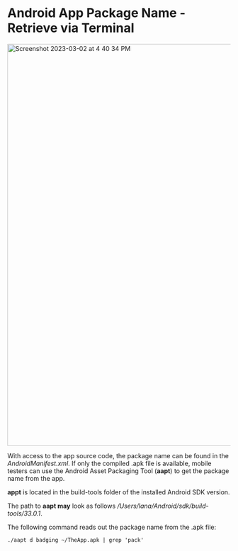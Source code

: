 # Android App Package Name - Retrieve via Terminal
<img width="908" alt="Screenshot 2023-03-02 at 4 40 34 PM" src="https://user-images.githubusercontent.com/70295997/222602719-3d073884-4834-4696-9726-86293548c848.png">

With access to the app source code, the package name can be found in the *AndroidManifest.xml*. If only the compiled .apk file is available, mobile testers can use the Android Asset Packaging Tool (**aapt**) to get the package name from the app.

**appt** is located in the build-tools folder of the installed Android SDK version.

The path to **aapt may** look as follows */Users/lana/Android/sdk/build-tools/33.0.1*.

The following command reads out the package name from the .apk file:

    ./aapt d badging ~/TheApp.apk | grep 'pack'
